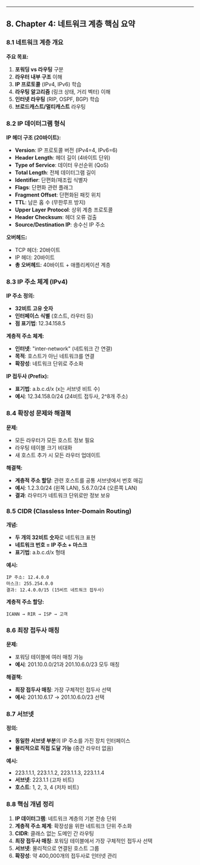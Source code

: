 
---

## 8. Chapter 4: 네트워크 계층 핵심 요약

### 8.1 네트워크 계층 개요

**주요 목표:**
1. **포워딩 vs 라우팅** 구분
2. **라우터 내부 구조** 이해
3. **IP 프로토콜** (IPv4, IPv6) 학습
4. **라우팅 알고리즘** (링크 상태, 거리 벡터) 이해
5. **인터넷 라우팅** (RIP, OSPF, BGP) 학습
6. **브로드캐스트/멀티캐스트** 라우팅

### 8.2 IP 데이터그램 형식

**IP 헤더 구조 (20바이트):**
- **Version**: IP 프로토콜 버전 (IPv4=4, IPv6=6)
- **Header Length**: 헤더 길이 (4바이트 단위)
- **Type of Service**: 데이터 우선순위 (QoS)
- **Total Length**: 전체 데이터그램 길이
- **Identifier**: 단편화/재조립 식별자
- **Flags**: 단편화 관련 플래그
- **Fragment Offset**: 단편화된 패킷 위치
- **TTL**: 남은 홉 수 (무한루프 방지)
- **Upper Layer Protocol**: 상위 계층 프로토콜
- **Header Checksum**: 헤더 오류 검출
- **Source/Destination IP**: 송수신 IP 주소

**오버헤드:**
- TCP 헤더: 20바이트
- IP 헤더: 20바이트
- **총 오버헤드**: 40바이트 + 애플리케이션 계층

### 8.3 IP 주소 체계 (IPv4)

**IP 주소 정의:**
- **32비트 고유 숫자**
- **인터페이스 식별** (호스트, 라우터 등)
- **점 표기법**: 12.34.158.5

**계층적 주소 체계:**
- **인터넷**: "inter-network" (네트워크 간 연결)
- **목적**: 호스트가 아닌 네트워크를 연결
- **확장성**: 네트워크 단위로 주소화

**IP 접두사 (Prefix):**
- **표기법**: a.b.c.d/x (x는 서브넷 비트 수)
- **예시**: 12.34.158.0/24 (24비트 접두사, 2^8개 주소)

### 8.4 확장성 문제와 해결책

**문제:**
- 모든 라우터가 모든 호스트 정보 필요
- 라우팅 테이블 크기 비대화
- 새 호스트 추가 시 모든 라우터 업데이트

**해결책:**
- **계층적 주소 할당**: 관련 호스트를 공통 서브넷에서 번호 매김
- **예시**: 1.2.3.0/24 (왼쪽 LAN), 5.6.7.0/24 (오른쪽 LAN)
- **결과**: 라우터가 네트워크 단위로만 정보 보유

### 8.5 CIDR (Classless Inter-Domain Routing)

**개념:**
- **두 개의 32비트 숫자**로 네트워크 표현
- **네트워크 번호 = IP 주소 + 마스크**
- **표기법**: a.b.c.d/x 형태

**예시:**
```
IP 주소: 12.4.0.0
마스크: 255.254.0.0
결과: 12.4.0.0/15 (15비트 네트워크 접두사)
```

**계층적 주소 할당:**
```
ICANN → RIR → ISP → 고객
```

### 8.6 최장 접두사 매칭

**문제:**
- 포워딩 테이블에 여러 매칭 가능
- **예시**: 201.10.0.0/21과 201.10.6.0/23 모두 매칭

**해결책:**
- **최장 접두사 매칭**: 가장 구체적인 접두사 선택
- **예시**: 201.10.6.17 → 201.10.6.0/23 선택

### 8.7 서브넷

**정의:**
- **동일한 서브넷 부분**의 IP 주소를 가진 장치 인터페이스
- **물리적으로 직접 도달 가능** (중간 라우터 없음)

**예시:**
- 223.1.1.1, 223.1.1.2, 223.1.1.3, 223.1.1.4
- **서브넷**: 223.1.1 (고차 비트)
- **호스트**: 1, 2, 3, 4 (저차 비트)

### 8.8 핵심 개념 정리

1. **IP 데이터그램**: 네트워크 계층의 기본 전송 단위
2. **계층적 주소 체계**: 확장성을 위한 네트워크 단위 주소화
3. **CIDR**: 클래스 없는 도메인 간 라우팅
4. **최장 접두사 매칭**: 포워딩 테이블에서 가장 구체적인 접두사 선택
5. **서브넷**: 물리적으로 연결된 호스트 그룹
6. **확장성**: 약 400,000개의 접두사로 인터넷 관리